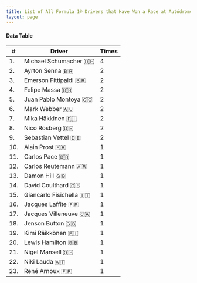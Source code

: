 ```yaml
---
title: List of All Formula 1® Drivers that Have Won a Race at Autódromo José Carlos Pace
layout: page
---
```


<canvas id="chart" width="400" height="180"></canvas>
<script>
var data = {
    "datasets": [
        {
            "backgroundColor": "#f3a935",
            "borderColor": "#f68639",
            "borderWidth": 1,
            "data": [
                4.0,
                2.0,
                2.0,
                2.0,
                2.0,
                2.0,
                2.0,
                2.0,
                2.0,
                1.0,
                1.0,
                1.0,
                1.0,
                1.0,
                1.0,
                1.0,
                1.0,
                1.0,
                1.0,
                1.0,
                1.0,
                1.0,
                1.0
            ],
            "label": "Times"
        }
    ],
    "labels": [
        "Michael Schumacher 🇩🇪",
        "Ayrton Senna 🇧🇷",
        "Emerson Fittipaldi 🇧🇷",
        "Felipe Massa 🇧🇷",
        "Juan Pablo Montoya 🇨🇴",
        "Mark Webber 🇦🇺",
        "Mika Häkkinen 🇫🇮",
        "Nico Rosberg 🇩🇪",
        "Sebastian Vettel 🇩🇪",
        "Alain Prost 🇫🇷",
        "Carlos Pace 🇧🇷",
        "Carlos Reutemann 🇦🇷",
        "Damon Hill 🇬🇧",
        "David Coulthard 🇬🇧",
        "Giancarlo Fisichella 🇮🇹",
        "Jacques Laffite 🇫🇷",
        "Jacques Villeneuve 🇨🇦",
        "Jenson Button 🇬🇧",
        "Kimi Räikkönen 🇫🇮",
        "Lewis Hamilton 🇬🇧",
        "Nigel Mansell 🇬🇧",
        "Niki Lauda 🇦🇹",
        "René Arnoux 🇫🇷"
    ]
};
var options = {
  legend: {
    display: false
  },
  scales: {
    xAxes: [{
      ticks: {
        beginAtZero: true,
        maxRotation: 180,
        display: window.innerWidth > 800
      }
    }],
    yAxes: [{
      ticks: {
        beginAtZero: true
      }
    }]
  },
  onResize: function(chart, size) {
    chart.options.scales.xAxes[0].ticks.display = size.width > 800;
  }
};
new Chart("chart", {
    data: data,
    type: 'bar',
    options: options
});
</script>



#### Data Table

| # | Driver | Times |
|--|--|--|
| 1. | Michael Schumacher 🇩🇪 | 4 |
| 2. | Ayrton Senna 🇧🇷 | 2 |
| 3. | Emerson Fittipaldi 🇧🇷 | 2 |
| 4. | Felipe Massa 🇧🇷 | 2 |
| 5. | Juan Pablo Montoya 🇨🇴 | 2 |
| 6. | Mark Webber 🇦🇺 | 2 |
| 7. | Mika Häkkinen 🇫🇮 | 2 |
| 8. | Nico Rosberg 🇩🇪 | 2 |
| 9. | Sebastian Vettel 🇩🇪 | 2 |
| 10. | Alain Prost 🇫🇷 | 1 |
| 11. | Carlos Pace 🇧🇷 | 1 |
| 12. | Carlos Reutemann 🇦🇷 | 1 |
| 13. | Damon Hill 🇬🇧 | 1 |
| 14. | David Coulthard 🇬🇧 | 1 |
| 15. | Giancarlo Fisichella 🇮🇹 | 1 |
| 16. | Jacques Laffite 🇫🇷 | 1 |
| 17. | Jacques Villeneuve 🇨🇦 | 1 |
| 18. | Jenson Button 🇬🇧 | 1 |
| 19. | Kimi Räikkönen 🇫🇮 | 1 |
| 20. | Lewis Hamilton 🇬🇧 | 1 |
| 21. | Nigel Mansell 🇬🇧 | 1 |
| 22. | Niki Lauda 🇦🇹 | 1 |
| 23. | René Arnoux 🇫🇷 | 1 |

